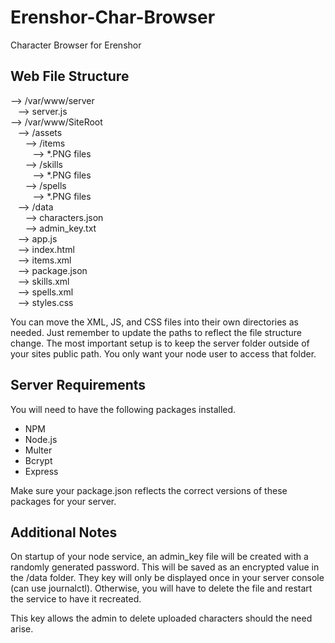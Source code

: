 # Erenshor-Char-Browser
Character Browser for Erenshor

## Web File Structure
--> /var/www/server   
&nbsp;&nbsp;&nbsp;--> server.js   
--> /var/www/SiteRoot     
&nbsp;&nbsp;&nbsp;--> /assets   
&nbsp;&nbsp;&nbsp;&nbsp;&nbsp;&nbsp;--> /items   
&nbsp;&nbsp;&nbsp;&nbsp;&nbsp;&nbsp;&nbsp;&nbsp;&nbsp;--> *.PNG files   
&nbsp;&nbsp;&nbsp;&nbsp;&nbsp;&nbsp;--> /skills   
&nbsp;&nbsp;&nbsp;&nbsp;&nbsp;&nbsp;&nbsp;&nbsp;&nbsp;--> *.PNG files   
&nbsp;&nbsp;&nbsp;&nbsp;&nbsp;&nbsp;--> /spells   
&nbsp;&nbsp;&nbsp;&nbsp;&nbsp;&nbsp;&nbsp;&nbsp;&nbsp;--> *.PNG files   
&nbsp;&nbsp;&nbsp;--> /data   
&nbsp;&nbsp;&nbsp;&nbsp;&nbsp;&nbsp;--> characters.json   
&nbsp;&nbsp;&nbsp;&nbsp;&nbsp;&nbsp;--> admin_key.txt   
&nbsp;&nbsp;&nbsp;--> app.js   
&nbsp;&nbsp;&nbsp;--> index.html   
&nbsp;&nbsp;&nbsp;--> items.xml   
&nbsp;&nbsp;&nbsp;--> package.json   
&nbsp;&nbsp;&nbsp;--> skills.xml   
&nbsp;&nbsp;&nbsp;--> spells.xml   
&nbsp;&nbsp;&nbsp;--> styles.css   

You can move the XML, JS, and CSS files into their own directories as needed. Just remember to update the paths to reflect the file structure change. The most important setup is to keep the server folder outside of your sites public path. You only want your node user to access that folder.

## Server Requirements
You will need to have the following packages installed.
- NPM
- Node.js
- Multer
- Bcrypt
- Express

Make sure your package.json reflects the correct versions of these packages for your server.

## Additional Notes
On startup of your node service, an admin_key file will be created with a randomly generated password. This will be saved as an encrypted value in the /data folder. They key will only be displayed once in your server console (can use journalctl). Otherwise, you will have to delete the file and restart the service to have it recreated.

This key allows the admin to delete uploaded characters should the need arise.
